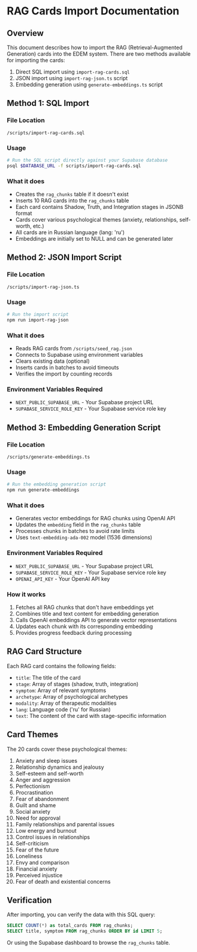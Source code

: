 # RAG Cards Import Documentation

## Overview

This document describes how to import the RAG (Retrieval-Augmented Generation) cards into the EDEM system. There are two methods available for importing the cards:

1. Direct SQL import using `import-rag-cards.sql`
2. JSON import using `import-rag-json.ts` script
3. Embedding generation using `generate-embeddings.ts` script

## Method 1: SQL Import

### File Location

`/scripts/import-rag-cards.sql`

### Usage

```bash
# Run the SQL script directly against your Supabase database
psql $DATABASE_URL -f scripts/import-rag-cards.sql
```

### What it does

- Creates the `rag_chunks` table if it doesn't exist
- Inserts 10 RAG cards into the `rag_chunks` table
- Each card contains Shadow, Truth, and Integration stages in JSONB format
- Cards cover various psychological themes (anxiety, relationships, self-worth, etc.)
- All cards are in Russian language (lang: 'ru')
- Embeddings are initially set to NULL and can be generated later

## Method 2: JSON Import Script

### File Location

`/scripts/import-rag-json.ts`

### Usage

```bash
# Run the import script
npm run import-rag-json
```

### What it does

- Reads RAG cards from `/scripts/seed_rag.json`
- Connects to Supabase using environment variables
- Clears existing data (optional)
- Inserts cards in batches to avoid timeouts
- Verifies the import by counting records

### Environment Variables Required

- `NEXT_PUBLIC_SUPABASE_URL` - Your Supabase project URL
- `SUPABASE_SERVICE_ROLE_KEY` - Your Supabase service role key

## Method 3: Embedding Generation Script

### File Location

`/scripts/generate-embeddings.ts`

### Usage

```bash
# Run the embedding generation script
npm run generate-embeddings
```

### What it does

- Generates vector embeddings for RAG chunks using OpenAI API
- Updates the `embedding` field in the `rag_chunks` table
- Processes chunks in batches to avoid rate limits
- Uses `text-embedding-ada-002` model (1536 dimensions)

### Environment Variables Required

- `NEXT_PUBLIC_SUPABASE_URL` - Your Supabase project URL
- `SUPABASE_SERVICE_ROLE_KEY` - Your Supabase service role key
- `OPENAI_API_KEY` - Your OpenAI API key

### How it works

1. Fetches all RAG chunks that don't have embeddings yet
2. Combines title and text content for embedding generation
3. Calls OpenAI embeddings API to generate vector representations
4. Updates each chunk with its corresponding embedding
5. Provides progress feedback during processing

## RAG Card Structure

Each RAG card contains the following fields:

- `title`: The title of the card
- `stage`: Array of stages (shadow, truth, integration)
- `symptom`: Array of relevant symptoms
- `archetype`: Array of psychological archetypes
- `modality`: Array of therapeutic modalities
- `lang`: Language code ('ru' for Russian)
- `text`: The content of the card with stage-specific information

## Card Themes

The 20 cards cover these psychological themes:

1. Anxiety and sleep issues
2. Relationship dynamics and jealousy
3. Self-esteem and self-worth
4. Anger and aggression
5. Perfectionism
6. Procrastination
7. Fear of abandonment
8. Guilt and shame
9. Social anxiety
10. Need for approval
11. Family relationships and parental issues
12. Low energy and burnout
13. Control issues in relationships
14. Self-criticism
15. Fear of the future
16. Loneliness
17. Envy and comparison
18. Financial anxiety
19. Perceived injustice
20. Fear of death and existential concerns

## Verification

After importing, you can verify the data with this SQL query:

```sql
SELECT COUNT(*) as total_cards FROM rag_chunks;
SELECT title, symptom FROM rag_chunks ORDER BY id LIMIT 5;
```

Or using the Supabase dashboard to browse the `rag_chunks` table.
